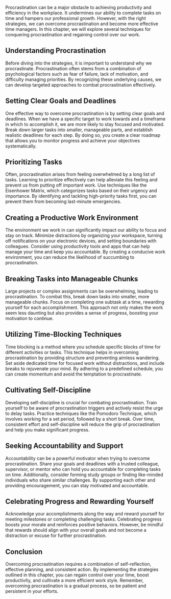 
Procrastination can be a major obstacle to achieving productivity and efficiency in the workplace. It undermines our ability to complete tasks on time and hampers our professional growth. However, with the right strategies, we can overcome procrastination and become more effective time managers. In this chapter, we will explore several techniques for conquering procrastination and regaining control over our work.

## Understanding Procrastination

Before diving into the strategies, it is important to understand why we procrastinate. Procrastination often stems from a combination of psychological factors such as fear of failure, lack of motivation, and difficulty managing priorities. By recognizing these underlying causes, we can develop targeted approaches to combat procrastination effectively.

## Setting Clear Goals and Deadlines

One effective way to overcome procrastination is by setting clear goals and deadlines. When we have a specific target to work towards and a timeframe in which to accomplish it, we are more likely to stay focused and motivated. Break down larger tasks into smaller, manageable parts, and establish realistic deadlines for each step. By doing so, you create a clear roadmap that allows you to monitor progress and achieve your objectives systematically.

## Prioritizing Tasks

Often, procrastination arises from feeling overwhelmed by a long list of tasks. Learning to prioritize effectively can help alleviate this feeling and prevent us from putting off important work. Use techniques like the Eisenhower Matrix, which categorizes tasks based on their urgency and importance. By identifying and tackling high-priority tasks first, you can prevent them from becoming last-minute emergencies.

## Creating a Productive Work Environment

The environment we work in can significantly impact our ability to focus and stay on track. Minimize distractions by organizing your workspace, turning off notifications on your electronic devices, and setting boundaries with colleagues. Consider using productivity tools and apps that can help manage your time and keep you accountable. By creating a conducive work environment, you can reduce the likelihood of succumbing to procrastination.

## Breaking Tasks into Manageable Chunks

Large projects or complex assignments can be overwhelming, leading to procrastination. To combat this, break down tasks into smaller, more manageable chunks. Focus on completing one subtask at a time, rewarding yourself for each accomplishment. This approach not only makes the work seem less daunting but also provides a sense of progress, boosting your motivation to continue.

## Utilizing Time-Blocking Techniques

Time blocking is a method where you schedule specific blocks of time for different activities or tasks. This technique helps in overcoming procrastination by providing structure and preventing aimless wandering. Set aside dedicated time for focused work without distractions, and include breaks to rejuvenate your mind. By adhering to a predefined schedule, you can create momentum and avoid the temptation to procrastinate.

## Cultivating Self-Discipline

Developing self-discipline is crucial for combating procrastination. Train yourself to be aware of procrastination triggers and actively resist the urge to delay tasks. Practice techniques like the Pomodoro Technique, which involves working for a set period, followed by a short break. Over time, consistent effort and self-discipline will reduce the grip of procrastination and help you make significant progress.

## Seeking Accountability and Support

Accountability can be a powerful motivator when trying to overcome procrastination. Share your goals and deadlines with a trusted colleague, supervisor, or mentor who can hold you accountable for completing tasks on time. Additionally, consider forming study groups or finding like-minded individuals who share similar challenges. By supporting each other and providing encouragement, you can stay motivated and accountable.

## Celebrating Progress and Rewarding Yourself

Acknowledge your accomplishments along the way and reward yourself for meeting milestones or completing challenging tasks. Celebrating progress boosts your morale and reinforces positive behaviors. However, be mindful that rewards should align with your overall goals and not become a distraction or excuse for further procrastination.

## Conclusion

Overcoming procrastination requires a combination of self-reflection, effective planning, and consistent action. By implementing the strategies outlined in this chapter, you can regain control over your time, boost productivity, and cultivate a more efficient work style. Remember, overcoming procrastination is a gradual process, so be patient and persistent in your efforts.
